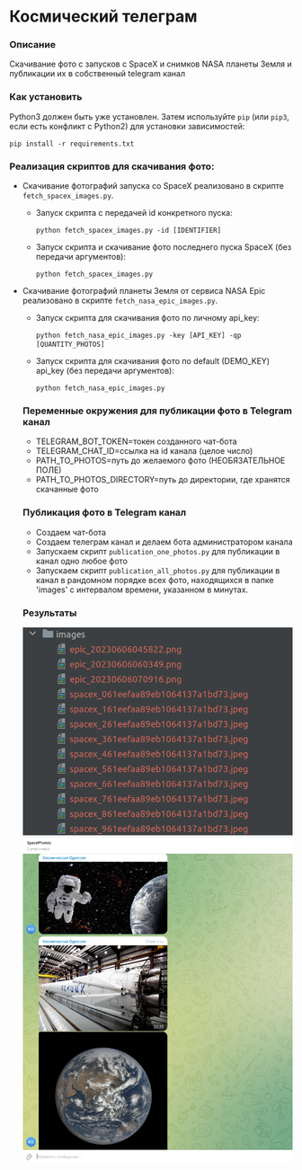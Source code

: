 # Космический телеграм

### Описание
Скачивание фото с запусков с SpaceX и снимков NASA планеты Земля и публикации их в собственный telegram канал

### Как установить

Python3 должен быть уже установлен. 
Затем используйте `pip` (или `pip3`, если есть конфликт с Python2) для установки зависимостей:

```
pip install -r requirements.txt
```

### Реализация скриптов для скачивания фото:
- Скачивание фотографий запуска со SpaceX реализовано в скрипте `fetch_spacex_images.py`.

  - Запуск скрипта с передачей id конкретного пуска:
  
    ```
    python fetch_spacex_images.py -id [IDENTIFIER]
    ```
  - Запуск скрипта и скачивание фото последнего пуска SpaceX (без передачи аргументов):
    
    ```
    python fetch_spacex_images.py
    ```

- Скачивание фотографий планеты Земля от сервиса NASA Epic реализовано в скрипте `fetch_nasa_epic_images.py`.
  
  - Запуск скрипта для скачивания фото по личному api_key:
    
    ```
    python fetch_nasa_epic_images.py -key [API_KEY] -qp [QUANTITY_PHOTOS]
    ```
  - Запуск скрипта для скачивания фото по default (DEMO_KEY) api_key (без передачи аргументов):
    
    ```
    python fetch_nasa_epic_images.py
    ```
  
  ### Переменные окружения для публикации фото в Telegram канал
  
  - TELEGRAM_BOT_TOKEN=токен созданного чат-бота
  - TELEGRAM_CHAT_ID=ссылка на id канала (целое число)
  - PATH_TO_PHOTOS=путь до желаемого фото (НЕОБЯЗАТЕЛЬНОЕ ПОЛЕ)
  - PATH_TO_PHOTOS_DIRECTORY=путь до директории, где хранятся скачанные фото 
  
  ### Публикация фото в Telegram канал
  
  - Создаем чат-бота
  - Создаем телеграм канал и делаем бота администратором канала
  - Запускаем скрипт `publication_one_photos.py` для публикации в канал одно любое фото
  - Запускаем скрипт `publication_all_photos.py` для публикации в канал в рандомном порядке всех фото, находящихся в папке 'images' с интервалом времени, указанном в минутах.

  ### Результаты
  ![](https://github.com/owwwl666/upload_images_to_telegram/blob/main/directory.png)
  ![](https://github.com/owwwl666/upload_images_to_telegram/blob/main/telegram.png)
